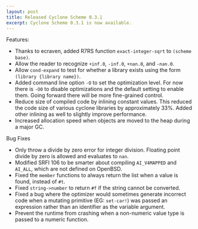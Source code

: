 ```yaml
---
layout: post
title: Released Cyclone Scheme 0.3.1
excerpt: Cyclone Scheme 0.3.1 is now available.
---
```


Features:

- Thanks to ecraven, added R7RS function `exact-integer-sqrt` to `(scheme base)`.
- Allow the reader to recognize `+inf.0`, `-inf.0`, `+nan.0`, and `-nan.0`.
- Allow `cond-expand` to test for whether a library exists using the form `(library {library name})`.
- Added command line option `-O` to set the optimization level. For now there is `-O0` to disable optimizations and the default setting to enable them. Going forward there will be more fine-grained control.
- Reduce size of compiled code by inlining constant values. This reduced the code size of various cyclone libraries by approximately 33%. Added other inlining as well to slightly improve performance.
- Increased allocation speed when objects are moved to the heap during a major GC.

Bug Fixes

- Only throw a divide by zero error for integer division. Floating point divide by zero is allowed and evaluates to `nan`.
- Modified SRFI 106 to be smarter about compiling `AI_V4MAPPED` and `AI_ALL`, which are not defined on OpenBSD.
- Fixed the `member` functions to always return the list when a value is found, instead of `#t`.
- Fixed `string->number` to return `#f` if the string cannot be converted.
- Fixed a bug where the optimizer would sometimes generate incorrect code when a mutating primitive (EG: `set-car!`) was passed an expression rather than an identifier as the variable argument.
- Prevent the runtime from crashing when a non-numeric value type is passed to a numeric function.
